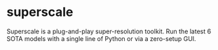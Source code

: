 # superscale
Superscale is a plug-and-play super-resolution toolkit.  Run the latest 6 SOTA models with a single line of Python or via a zero-setup GUI.
